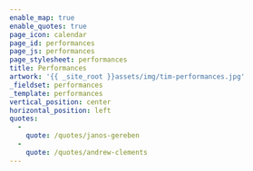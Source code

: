 ```yaml
---
enable_map: true
enable_quotes: true
page_icon: calendar
page_id: performances
page_js: performances
page_stylesheet: performances
title: Performances
artwork: '{{ _site_root }}assets/img/tim-performances.jpg'
_fieldset: performances
_template: performances
vertical_position: center
horizontal_position: left
quotes:
  -
    quote: /quotes/janos-gereben
  -
    quote: /quotes/andrew-clements
---
```




